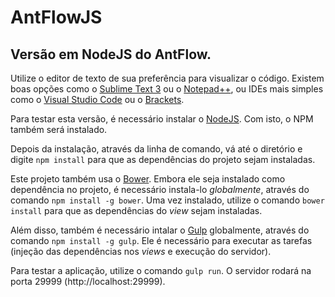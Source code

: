 # AntFlowJS #

## Versão em NodeJS do AntFlow.

Utilize o editor de texto de sua preferência para visualizar o código. Existem boas opções como o [Sublime Text 3](http://www.sublimetext.com/) ou o [Notepad++](https://notepad-plus-plus.org/), ou IDEs mais simples como o [Visual Studio Code](https://code.visualstudio.com/) ou o [Brackets](http://brackets.io/).

Para testar esta versão, é necessário instalar o [NodeJS](https://nodejs.org/). Com isto, o NPM também será instalado.

Depois da instalação, através da linha de comando, vá até o diretório e digite `npm install` para que as dependências do projeto sejam instaladas.

Este projeto também usa o [Bower](http://bower.io/). Embora ele seja instalado como dependência no projeto, é necessário instala-lo *globalmente*, através do comando `npm install -g bower`. Uma vez instalado, utilize o comando `bower install` para que as dependências do *view* sejam instaladas.

Além disso, também é necessário intalar o [Gulp](http://gulpjs.com/) globalmente, através do comando `npm install -g gulp`. Ele é necessário para executar as tarefas (injeção das dependências nos *views* e execução do servidor).

Para testar a aplicação, utilize o comando `gulp run`. O servidor rodará na porta 29999 (http://localhost:29999).
